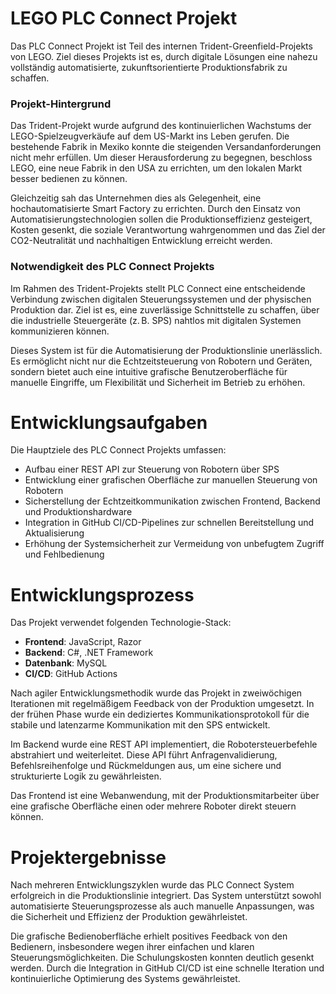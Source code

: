 # LEGO PLC Connect Projekt

Das PLC Connect Projekt ist Teil des internen Trident-Greenfield-Projekts von LEGO. Ziel dieses Projekts ist es, durch digitale Lösungen eine nahezu vollständig automatisierte, zukunftsorientierte Produktionsfabrik zu schaffen.

### Projekt-Hintergrund

Das Trident-Projekt wurde aufgrund des kontinuierlichen Wachstums der LEGO-Spielzeugverkäufe auf dem US-Markt ins Leben gerufen. Die bestehende Fabrik in Mexiko konnte die steigenden Versandanforderungen nicht mehr erfüllen. Um dieser Herausforderung zu begegnen, beschloss LEGO, eine neue Fabrik in den USA zu errichten, um den lokalen Markt besser bedienen zu können.

Gleichzeitig sah das Unternehmen dies als Gelegenheit, eine hochautomatisierte Smart Factory zu errichten. Durch den Einsatz von Automatisierungstechnologien sollen die Produktionseffizienz gesteigert, Kosten gesenkt, die soziale Verantwortung wahrgenommen und das Ziel der CO2-Neutralität und nachhaltigen Entwicklung erreicht werden.

### Notwendigkeit des PLC Connect Projekts

Im Rahmen des Trident-Projekts stellt PLC Connect eine entscheidende Verbindung zwischen digitalen Steuerungssystemen und der physischen Produktion dar. Ziel ist es, eine zuverlässige Schnittstelle zu schaffen, über die industrielle Steuergeräte (z. B. SPS) nahtlos mit digitalen Systemen kommunizieren können.

Dieses System ist für die Automatisierung der Produktionslinie unerlässlich. Es ermöglicht nicht nur die Echtzeitsteuerung von Robotern und Geräten, sondern bietet auch eine intuitive grafische Benutzeroberfläche für manuelle Eingriffe, um Flexibilität und Sicherheit im Betrieb zu erhöhen.

# Entwicklungsaufgaben

Die Hauptziele des PLC Connect Projekts umfassen:

- Aufbau einer REST API zur Steuerung von Robotern über SPS
- Entwicklung einer grafischen Oberfläche zur manuellen Steuerung von Robotern
- Sicherstellung der Echtzeitkommunikation zwischen Frontend, Backend und Produktionshardware
- Integration in GitHub CI/CD-Pipelines zur schnellen Bereitstellung und Aktualisierung
- Erhöhung der Systemsicherheit zur Vermeidung von unbefugtem Zugriff und Fehlbedienung

# Entwicklungsprozess

Das Projekt verwendet folgenden Technologie-Stack:

- **Frontend**: JavaScript, Razor
- **Backend**: C#, .NET Framework
- **Datenbank**: MySQL
- **CI/CD**: GitHub Actions

Nach agiler Entwicklungsmethodik wurde das Projekt in zweiwöchigen Iterationen mit regelmäßigem Feedback von der Produktion umgesetzt. In der frühen Phase wurde ein dediziertes Kommunikationsprotokoll für die stabile und latenzarme Kommunikation mit den SPS entwickelt.

Im Backend wurde eine REST API implementiert, die Robotersteuerbefehle abstrahiert und weiterleitet. Diese API führt Anfragenvalidierung, Befehlsreihenfolge und Rückmeldungen aus, um eine sichere und strukturierte Logik zu gewährleisten.

Das Frontend ist eine Webanwendung, mit der Produktionsmitarbeiter über eine grafische Oberfläche einen oder mehrere Roboter direkt steuern können.

# Projektergebnisse

Nach mehreren Entwicklungszyklen wurde das PLC Connect System erfolgreich in die Produktionslinie integriert. Das System unterstützt sowohl automatisierte Steuerungsprozesse als auch manuelle Anpassungen, was die Sicherheit und Effizienz der Produktion gewährleistet.

Die grafische Bedienoberfläche erhielt positives Feedback von den Bedienern, insbesondere wegen ihrer einfachen und klaren Steuerungsmöglichkeiten. Die Schulungskosten konnten deutlich gesenkt werden. Durch die Integration in GitHub CI/CD ist eine schnelle Iteration und kontinuierliche Optimierung des Systems gewährleistet.
